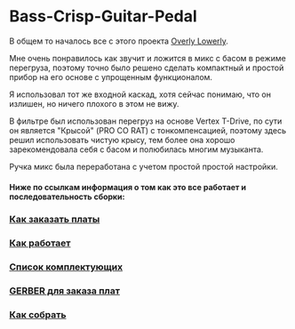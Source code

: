 # Bass-Crisp-Guitar-Pedal

В общем то началось все с этого проекта [Overly Lowerly](https://github.com/EugeneCarlo/OVERLY-LOWERLY-Guitar-Pedal).<p>

Мне очень понравилось как звучит и ложится в микс с басом в режиме перегруза, поэтому точно было решено сделать компактный и простой прибор на его основе с упрощенным функционалом.<p>


Я использовал тот же входной каскад, хотя сейчас понимаю, что он излишен, но ничего плохого в этом не вижу.<br>

В фильтре был использован перегруз на основе Vertex T-Drive, по сути он является "Крысой" (PRO CO RAT) с тонкомпенсацией, поэтому здесь решил использовать чистую крысу, тем более она хорошо зарекомендовала себя с басом и полюбилась многим музыканта.<br>

Ручка микс была переработана с учетом простой простой настройки.<br>

#### Ниже по ссылкам информация о том как это все работает и последовательность сборки:

### [Как заказать платы](https://github.com/EugeneCarlo/OVERLY-LOWERLY-Guitar-Pedal/blob/main/How%20to%20get%20PCB/README.md)

### [Как работает](https://github.com/EugeneCarlo/Bass-Crisp-Guitar-Pedal/blob/main/How%20it%20works/README.md)

### [Список комплектующих](https://github.com/EugeneCarlo/Bass-Crisp-Guitar-Pedal/blob/main/BOM/README.md)

### [GERBER для заказа плат](https://github.com/EugeneCarlo/Bass-Crisp-Guitar-Pedal/tree/main/PCB)

### [Как собрать](https://github.com/EugeneCarlo/Bass-Crisp-Guitar-Pedal/blob/main/How%20to%20assemble/README.md)
